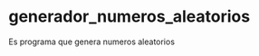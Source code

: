 generador_numeros_aleatorios
============================

Es programa que genera numeros aleatorios